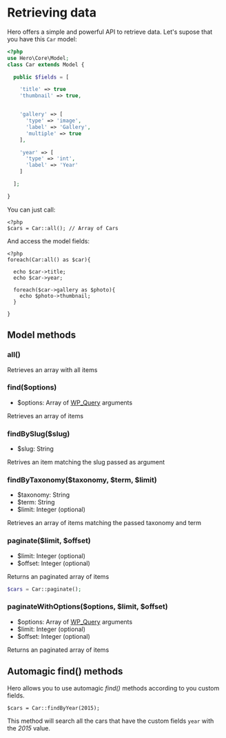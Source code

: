 # Retrieving data

Hero offers a simple and powerful API to retrieve data. Let's supose that you have this `Car` model:

```php
<?php
use Hero\Core\Model;
class Car extends Model {

  public $fields = [

    'title' => true
    'thumbnail' => true,


    'gallery' => [
      'type' => 'image',
      'label' => 'Gallery',
      'multiple' => true
    ],

    'year' => [
      'type' => 'int',
      'label' => 'Year'
    ]

  ];

}
```

You can just call:

```
<?php
$cars = Car::all(); // Array of Cars
```

And access the model fields:

```
<?php
foreach(Car:all() as $car){

  echo $car->title;
  echo $car->year;

  foreach($car->gallery as $photo){
    echo $photo->thumbnail;
  }

}
```

## Model methods

### all()

Retrieves an array with all items

### find($options)

* $options: Array of [WP_Query](https://codex.wordpress.org/Class_Reference/WP_Query) arguments

Retrieves an array of items

### findBySlug($slug)

* $slug: String

Retrives an item matching the slug passed as argument

### findByTaxonomy($taxonomy, $term, $limit)

* $taxonomy: String
* $term: String
* $limit: Integer (optional)

Retrieves an array of items matching the passed taxonomy and term

### paginate($limit, $offset)

* $limit: Integer (optional)
* $offset: Integer (optional)

Returns an paginated array of items

```php
$cars = Car::paginate();
```

### paginateWithOptions($options, $limit, $offset)

* $options: Array of [WP_Query](https://codex.wordpress.org/Class_Reference/WP_Query) arguments
* $limit: Integer (optional)
* $offset: Integer (optional)

Returns an paginated array of items

## Automagic find() methods

Hero allows you to use automagic *find()* methods according to you custom fields.

```
$cars = Car::findByYear(2015);
```

This method will search all the cars that have the custom fields `year` with the *2015* value.
